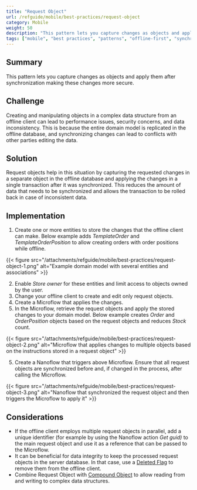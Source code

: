 ```yaml
---
title: "Request Object"
url: /refguide/mobile/best-practices/request-object
category: Mobile
weight: 50
description: "This pattern lets you capture changes as objects and apply them after synchronization making these changes more secure."
tags: ["mobile", "best practices", "patterns", "offline-first", "synchronization"]
---
```


## Summary

This pattern lets you capture changes as objects and apply them after synchronization making these changes more secure.

## Challenge

Creating and manipulating objects in a complex data structure from an offline client can lead to performance issues, security concerns, and data inconsistency. This is because the entire domain model is replicated in the offline database, and synchronizing changes can lead to conflicts with other parties editing the data.

## Solution

Request objects help in this situation by capturing the requested changes in a separate object in the offline database and applying the changes in a single transaction after it was synchronized. This reduces the amount of data that needs to be synchronized and allows the transaction to be rolled back in case of inconsistent data.

## Implementation

1. Create one or more entities to store the changes that the offline client can make. Below example adds *TemplateOrder* and *TemplateOrderPosition* to allow creating orders with order positions while offline.

{{< figure src="/attachments/refguide/mobile/best-practices/request-object-1.png" alt="Example domain model with several entities and associations" >}}

2. Enable *Store owner* for these entities and limit access to objects owned by the user.
3. Change your offline client to create and edit only request objects.
4. Create a Microflow that applies the changes. 
5. In the Microflow, retrieve the request objects and apply the stored changes to your domain model. Below example creates *Order* and *OrderPosition* objects based on the request objects and reduces *Stock* count.

{{< figure src="/attachments/refguide/mobile/best-practices/request-object-2.png" alt="Microflow that applies changes to multiple objects based on the instructions stored in a request object" >}}

5. Create a Nanoflow that triggers above Microflow. Ensure that all request objects are synchronized before and, if changed in the process, after calling the Microflow.

{{< figure src="/attachments/refguide/mobile/best-practices/request-object-3.png" alt="Nanoflow that synchronized the request object and then triggers the Microflow to apply it" >}}

## Considerations

- If the offline client employs multiple request objects in parallel, add a unique identifier (for example by using the Nanoflow action *Get guid)* to the main request object and use it as a reference that can be passed to the Microflow.
- It can be beneficial for data integrity to keep the processed request objects in the server database. In that case, use a [Deleted Flag](/refguide/mobile/best-practices/deleted-flag) to remove them from the offline client.
- Combine Request Object with [Compound Object](/refguide/mobile/best-practices/compound-object) to allow reading from and writing to complex data structures.
